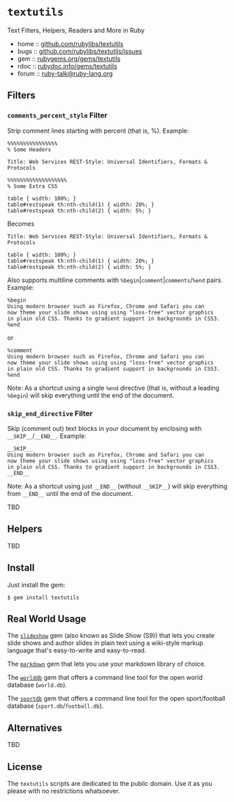 # `textutils`

Text Filters, Helpers, Readers and More in Ruby

* home  :: [github.com/rubylibs/textutils](https://github.com/rubylibs/textutils)
* bugs  :: [github.com/rubylibs/textutils/issues](https://github.com/rubylibs/textutils/issues)
* gem   :: [rubygems.org/gems/textutils](https://rubygems.org/gems/textutils)
* rdoc  :: [rubydoc.info/gems/textutils](http://rubydoc.info/gems/textutils)
* forum :: [ruby-talk@ruby-lang.org](www.ruby-lang.org/en/community/mailing-lists/)



## Filters

### `comments_percent_style` Filter

Strip comment lines starting with percent (that is, %). Example:

    %%%%%%%%%%%%%%%%
    % Some Headers
    
    Title: Web Services REST-Style: Universal Identifiers, Formats & Protocols
    
    %%%%%%%%%%%%%%%%%%%
    % Some Extra CSS
    
    table { width: 100%; }
    table#restspeak th:nth-child(1) { width: 20%; }
    table#restspeak th:nth-child(2) { width: 5%; }

Becomes

    Title: Web Services REST-Style: Universal Identifiers, Formats & Protocols
    
    table { width: 100%; }
    table#restspeak th:nth-child(1) { width: 20%; }
    table#restspeak th:nth-child(2) { width: 5%; }

Also supports multiline comments with `%begin`|`comment`|`comments`/`%end` pairs. Example:

    %begin
    Using modern browser such as Firefox, Chrome and Safari you can
    now theme your slide shows using using "loss-free" vector graphics
    in plain old CSS. Thanks to gradient support in backgrounds in CSS3.
    %end

or

    %comment
    Using modern browser such as Firefox, Chrome and Safari you can
    now theme your slide shows using using "loss-free" vector graphics
    in plain old CSS. Thanks to gradient support in backgrounds in CSS3.
    %end

Note: As a shortcut using a single `%end` directive (that is, without a leading `%begin`)
will skip everything until the end of the document.


### `skip_end_directive` Filter

Skip (comment out) text blocks in your document by
enclosing with `__SKIP__`/`__END__`. Example:

    __SKIP__
    Using modern browser such as Firefox, Chrome and Safari you can
    now theme your slide shows using using "loss-free" vector graphics
    in plain old CSS. Thanks to gradient support in backgrounds in CSS3.
    __END__

Note: As a shortcut using just `__END__` (without `__SKIP__`)
will skip everything from `__END__` until the end of the document.


TBD

## Helpers

TBD


## Install

Just install the gem:

    $ gem install textutils


## Real World Usage

The [`slideshow`](http://slideshow-s9.github.io) gem (also known as Slide Show (S9))
that lets you create slide shows
and author slides in plain text using a wiki-style markup language that's easy-to-write and easy-to-read.

The [`markdown`](https://github.com/rubylibs/markdown) gem that lets you use your markdown library
of choice.

The [`worlddb`](https://github.com/geraldb/world.db.ruby) gem that offers a command line tool for the open world database (`world.db`).

The [`sportdb`](https://github.com/geraldb/sport.db.ruby) gem that offers a command line tool for the open sport/football database (`sport.db`/`football.db`).

## Alternatives

TBD

## License

The `textutils` scripts are dedicated to the public domain.
Use it as you please with no restrictions whatsoever.
